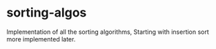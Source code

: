 # sorting-algos
Implementation of all the sorting algorithms, Starting with insertion sort more implemented later.
